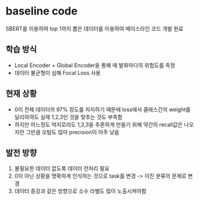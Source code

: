 # baseline code
SBERT를 이용하여 top 1까지 뽑은 데이터를 이용하여 베이스라인 코드 개발 완료
## 학습 방식
- Local Encoder + Global Encoder을 통해 매 발화마다의 위험도를 측정
- 데이터 불균형이 심해 Focal Loss 사용
## 현재 상황
- 0이 전체 데이터의 97% 정도를 차지하기 때문에 loss에서 클래스간의 weight를 달리하여도 실제 1,2,3인 것을 맞추는 것도 부족함
- 하지만 어느정도 억지로라도 1,2,3을 추론하게 만들기 위해 약간의 recall값은 나오지만 그만큼 오탐도 많아 precision이 아주 낮음
## 발전 방향
1. 불필요한 데이터 없도록 데이터 전처리 필요
2. 0이 아닌 상황을 명확하게 인식하는 것으로 task를 변경 -> 이진 분류의 문제로 변경
3. 데이터 증강과 같은 방향으로 소수 라벨도 많이 노출시켜야함
